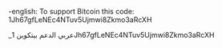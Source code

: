 -english:
To support Bitcoin this code:
1Jh67gfLeNEc4NTuv5Ujmwi8Zkmo3aRcXH



_عربي
الدعم بيتكوين
1Jh67gfLeNEc4NTuv5Ujmwi8Zkmo3aRcXH
